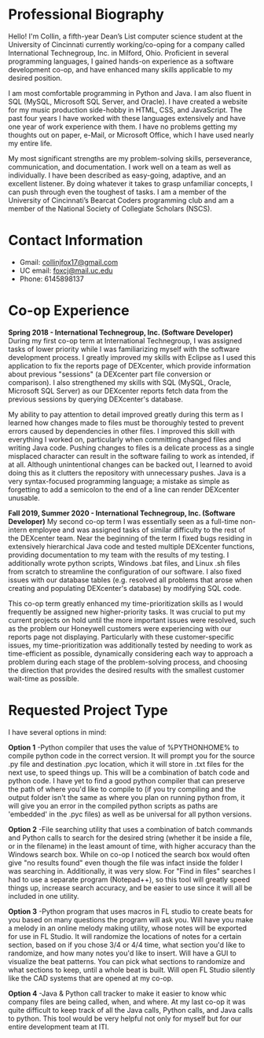 # Professional Biography

Hello! I'm Collin, a fifth-year Dean’s List computer science student at the University of Cincinnati currently working/co-oping for a company called International Technegroup, Inc. in Milford, Ohio. Proficient in several programming languages, I gained hands-on experience as a software development co-op, and have enhanced many skills applicable to my desired position.

I am most comfortable programming in Python and Java. I am also fluent in SQL (MySQL, Microsoft SQL Server, and Oracle). I have created a website for my music production side-hobby in HTML, CSS, and JavaScript. The past four years I have worked with these languages extensively and have one year of work experience with them. I have no problems getting my thoughts out on paper, e-Mail, or Microsoft Office, which I have used nearly my entire life. 

My most significant strengths are my problem-solving skills, perseverance, communication, and documentation. I work well on a team as well as individually. I have been described as easy-going, adaptive, and an excellent listener. By doing whatever it takes to grasp unfamiliar concepts, I can push through even the toughest of tasks. I am a member of the University of Cincinnati’s Bearcat Coders programming club and am a member of the National Society of Collegiate Scholars (NSCS). 

# Contact Information
* Gmail: collinjfox17@gmail.com
* UC email: foxcj@mail.uc.edu
* Phone: 6145898137

# Co-op Experience

**Spring 2018 - International Technegroup, Inc. (Software Developer)**
During my first co-op term at International Technegroup, I was assigned tasks of lower priority while I was familiarizing myself with the software development process. I greatly improved my skills with Eclipse as I used this application to fix the reports page of DEXcenter, which provide information about previous "sessions" (a DEXcenter part file conversion or comparison). I also strengthened my skills with SQL (MySQL, Oracle, Microsoft SQL Server) as our DEXcenter reports fetch data from the previous sessions by querying DEXcenter's database. 

My ability to pay attention to detail improved greatly during this term as I learned how changes made to files must be thoroughly tested to prevent errors caused by dependencies in other files. I improved this skill with everything I worked on, particularly when committing changed files and writing Java code. Pushing changes to files is a delicate process as a single misplaced character can result in the software failing to work as intended, if at all. Although unintentional changes can be backed out, I learned to avoid doing this as it clutters the repository with unnecessary pushes. Java is a very syntax-focused programming language; a mistake as simple as forgetting to add a semicolon to the end of a line can render DEXcenter unusable. 

**Fall 2019, Summer 2020 - International Technegroup, Inc. (Software Developer)**
My second co-op term I was essentially seen as a full-time non-intern employee and was assigned tasks of similar difficulty to the rest of the DEXcenter team. Near the beginning of the term I fixed bugs residing in extensively hierarchical Java code and tested multiple DEXcenter functions, providing documentation to my team with the results of my testing. I additionally wrote python scripts, Windows .bat files, and Linux .sh files from scratch to streamline the configuration of our software. I also fixed issues with our database tables (e.g. resolved all problems that arose when creating and populating DEXcenter's database) by modifying SQL code.

This co-op term greatly enhanced my time-prioritization skills as I would frequently be assigned new higher-priority tasks. It was crucial to put my current projects on hold until the more important issues were resolved, such as the problem our Honeywell customers were experiencing with our reports page not displaying. Particularly with these customer-specific issues, my time-prioritization was additionally tested by needing to work as time-efficient as possible, dynamically considering each way to approach a problem during each stage of the problem-solving process, and choosing the direction that provides the desired results with the smallest customer wait-time as possible.

# Requested Project Type
I have several options in mind:

**Option 1** 
-Python compiler that uses the value of %PYTHONHOME% to compile python code in the correct version. It will prompt you for the source .py file and destination .pyc location, which it will store in .txt files for the next use, to speed things up. This will be a combination of batch code and python code. I have yet to find a good python compiler that can preserve the path of where you'd like to compile to (if you try compiling and the output folder isn't the same as where you plan on running python from, it will give you an error in the compiled python scripts as paths are 'embedded' in the .pyc files) as well as be universal for all python versions. 

**Option 2**
-File searching utility that uses a combination of batch commands and Python calls to search for the desired string (whether it be inside a file, or in the filename) in the least amount of time, with higher accuracy than the Windows search box. While on co-op I noticed the search box would often give "no results found" even though the file was infact inside the folder I was searching in. Additionally, it was very slow. For "Find in files" searches I had to use a separate program (Notepad++), so this tool will greatly speed things up, increase search accuracy, and be easier to use since it will all be included in one utility. 

**Option 3**
-Python program that uses macros in FL studio to create beats for you based on many questions the program will ask you. Will have you make a melody in an online melody making utility, whose notes will be exported for use in FL Studio. It will randomize the locations of notes for a certain section, based on if you chose 3/4 or 4/4 time, what section you'd like to randomize, and how many notes you'd like to insert. Will have a GUI to visualize the beat patterns. You can pick what sections to randomize and what sections to keep, until a whole beat is built. Will open FL Studio silently like the CAD systems that are opened at my co-op.

**Option 4**
-Java & Python call tracker to make it easier to know whic company files are being called, when, and where. At my last co-op it was quite difficult to keep track of all the Java calls, Python calls, and Java calls to python. This tool would be very helpful not only for myself but for our entire development team at ITI.

